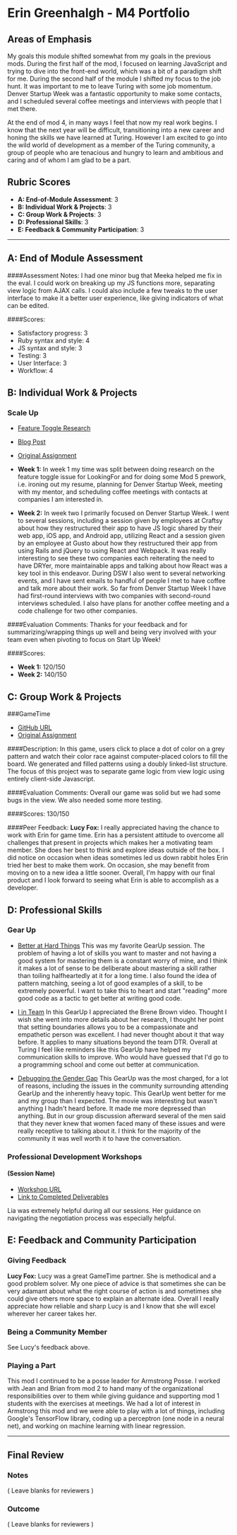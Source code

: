 # Erin Greenhalgh - M4 Portfolio

## Areas of Emphasis

My goals this module shifted somewhat from my goals in the previous mods. During the first half of the mod, I focused on learning JavaScript and trying to dive into the front-end world, which was a bit of a paradigm shift for me. During the second half of the module I shifted my focus to the job hunt. It was important to me to leave Turing with some job momentum. Denver Startup Week was a fantastic opportunity to make some contacts, and I scheduled several coffee meetings and interviews with people that I met there.

At the end of mod 4, in many ways I feel that now my real work begins. I know that the next year will be difficult, transitioning into a new career and honing the skills we have learned at Turing. However I am excited to go into the wild world of development as a member of the Turing community, a group of people who are tenacious and hungry to learn and ambitious and caring and of whom I am glad to be a part. 

## Rubric Scores

* **A: End-of-Module Assessment**: 3
* **B: Individual Work & Projects**: 3
* **C: Group Work & Projects**: 3
* **D: Professional Skills**: 3
* **E: Feedback & Community Participation**: 3

-----------------------

## A: End of Module Assessment

####Assessment Notes:
I had one minor bug that Meeka helped me fix in the eval. I could work on breaking up my JS functions more, separating view logic from AJAX calls. I could also include a few tweaks to the user interface to make it a better user experience, like giving indicators of what can be edited.

####Scores:
* Satisfactory progress: 3
* Ruby syntax and style: 4
* JS syntax and style: 3
* Testing: 3
* User Interface: 3
* Workflow: 4

## B: Individual Work & Projects

### Scale Up

* [Feature Toggle Research](https://gist.github.com/ErinGreenhalgh/ae7cf99bd234b8966dc6357d507d1bdf)
* [Blog Post](https://www.turing.io/blog/2016/09/20/learning-about-machine-learning-introduction)
* [Original Assignment](https://github.com/turingschool/lesson_plans/blob/master/ruby_04-apis_and_scalability/looking_for_project.markdown)

* **Week 1:** In week 1 my time was split between doing research on the feature toggle issue for LookingFor and for doing some Mod 5 prework, i.e. ironing out my resume, planning for Denver Startup Week, meeting with my mentor, and scheduling coffee meetings with contacts at companies I am interested in.

* **Week 2:** In week two I primarily focused on Denver Startup Week. I went to several sessions, including a session given by employees at Craftsy about how they restructured their app to have JS logic shared by their web app, iOS app, and Android app, utilizing React and a session given by an employee at Gusto about how they restructured their app from using Rails and jQuery to using React and Webpack. It was really interesting to see these two companies each reiterating the need to have DRYer, more maintainable apps and talking about how React was a key tool in this endeavor. During DSW I also went to several networking events, and I have sent emails to handful of people I met to have coffee and talk more about their work. So far from Denver Startup Week I have had first-round interviews with two companies with second-round interviews scheduled. I also have plans for another coffee meeting and a code challenge for two other companies. 

####Evaluation Comments:
Thanks for your feedback and for summarizing/wrapping things up well and being very involved with your team even when pivoting to focus on Start Up Week!

####Scores:
* **Week 1:** 120/150
* **Week 2:** 140/150


## C: Group Work & Projects

###GameTime

* [GitHub URL](https://github.com/lucyfox4131/color-wars)
* [Original Assignment](https://github.com/turingschool/lesson_plans/blob/master/ruby_04-apis_and_scalability/gametime_project.markdown)

####Description:
In this game, users click to place a dot of color on a grey pattern and watch their color race against computer-placed colors to fill the board. We generated and filled patterns using a doubly linked-list structure. The focus of this project was to separate game logic from view logic using entirely client-side Javascript.

####Evaluation Comments:
Overall our game was solid but we had some bugs in the view. We also needed some more testing.

####Scores:
130/150

####Peer Feedback:
**Lucy Fox:** I really appreciated having the chance to work with Erin for game time. Erin has a persistent attitude to overcome all challenges that present in projects which makes her a motivating team member. She does her best to think and explore ideas outside of the box. I did notice on occasion when ideas sometimes led us down rabbit holes Erin tried her best to make them work. On occasion, she may benefit from moving on to a new idea a little sooner. Overall, I'm happy with our final product and I look forward to seeing what Erin is able to accomplish as a developer.

## D: Professional Skills

### Gear Up

* [Better at Hard Things](https://github.com/turingschool/gear-up/blob/master/getting_better_at_difficult_things.markdown)
This was my favorite GearUp session. The problem of having a lot of skills you want to master and not having a good system for mastering them is a constant worry of mine, and I think it makes a lot of sense to be deliberate about mastering a skill rather than toiling halfheartedly at it for a long time. I also found the idea of pattern matching, seeing a lot of good examples of a skill, to be extremely powerful. I want to take this to heart and start "reading" more good code as a tactic to get better at writing good code.

* [I in Team](https://github.com/turingschool/gear-up/blob/master/there_is_an_i_in_team.markdown)
In this GearUp I appreciated the Brene Brown video. Thought I wish she went into more details about her research, I thought her point that setting boundaries allows you to be a compassionate and empathetic person was excellent. I had never thought about it that way before. It applies to many situations beyond the team DTR. Overall at Turing I feel like reminders like this GearUp have helped my communication skills to improve. Who would have guessed that I'd go to a programming school and come out better at communication.

* [Debugging the Gender Gap](https://github.com/turingschool/gear-up/blob/master/code_debugging_the_gender_gap.markdown)
This GearUp was the most charged, for a lot of reasons, including the issues in the community surrounding attending GearUp and the inherently heavy topic. This GearUp went better for me and my group than I expected. The movie was interesting but wasn't anything I hadn't heard before. It made me more depressed than anything. But in our group discussion afterward several of the men said that they never knew that women faced many of these issues and were really receptive to talking about it. I think for the majority of the community it was well worth it to have the conversation.


### Professional Development Workshops
#### (Session Name)

* [Workshop URL](https://github.com/turingschool/professional_skills#negotiations)
* [Link to Completed Deliverables](https://gist.github.com/ErinGreenhalgh/87e96dfcf056dad894bd0a40c0a41fbe)

Lia was extremely helpful during all our sessions. Her guidance on navigating the negotiation process was especially helpful.

## E: Feedback and Community Participation

### Giving Feedback

**Lucy Fox:** Lucy was a great GameTime partner. She is methodical and a good problem solver. My one piece of advice is that sometimes she can be very adamant about what the right course of action is and sometimes she could give others more space to explain an alternate idea. Overall I really appreciate how reliable and sharp Lucy is and I know that she will excel wherever her career takes her.

### Being a Community Member

See Lucy's feedback above.

### Playing a Part
This mod I continued to be a posse leader for Armstrong Posse. I worked with Jean and Brian from mod 2 to hand many of the organizational responsibilities over to them while giving guidance and supporting mod 1 students with the exercises at meetings. We had a lot of interest in Armstrong this mod and we were able to play with a lot of things, including Google's TensorFlow library, coding up a perceptron (one node in a neural net), and working on machine learning with linear regression.

------------------

## Final Review

### Notes

( Leave blanks for reviewers )

### Outcome

( Leave blanks for reviewers )
